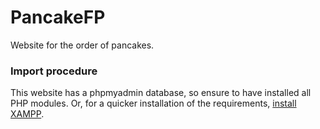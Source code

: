 # PancakeFP
Website for the order of pancakes.

### Import procedure
This website has a phpmyadmin database, so ensure to have installed all PHP modules. Or, for a quicker installation of the requirements, [install XAMPP](https://www.apachefriends.org/download.html).

